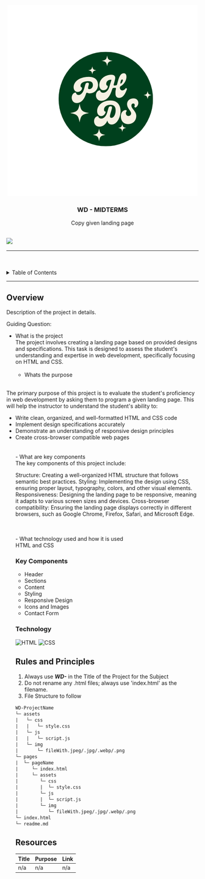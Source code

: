 <a name="readme-top"/>

<br/>

<br />
<div align="center">
  <a href="https://github.com/Hermayni">

<img src="./assets/image/PH.png" alt="PHDS" >
  </a>
  <h3 align="center">WD - MIDTERMS</h3>
</div>
<div align="center">
 Copy given landing page
</div>

<br />



![](https://visit-counter.vercel.app/counter.png?page=zyx-0314/WD-SEATWORK2)

---

<br />
<br />


<details>
  <summary>Table of Contents</summary>
  <ol>
    <li>
      <a href="#overview">Overview</a>
      <ol>
        <li>
          <a href="#key-components">Key Components</a>
        </li>
        <li>
          <a href="#technology">Technology</a>
        </li>
      </ol>
    </li>
    <li>
      <a href="#rules-and-principles">Rules and Principles</a>
    </li>
    <li>
      <a href="#resources">Resources</a>
    </li>
  </ol>
</details>

---

## Overview


Description of the project in details.

Guiding Question:
- What is the project
   <br>
  The project involves creating a landing page based on provided designs and specifications. This task is designed to assess the student's understanding and expertise in web development, specifically focusing on HTML and CSS.
   <br>
   <br>
   -  Whats the purpose
<br>
The primary purpose of this project is to evaluate the student's proficiency in web development by asking them to program a given landing page. This will help the instructor to understand the student's ability to: 
<br>
<ul>
           <li>Write clean, organized, and well-formatted HTML and CSS code</li>
           <li>Implement design specifications accurately</li>
          <li>Demonstrate an understanding of responsive design principles</li>
          <li>Create cross-browser compatible web pages</li>


<br>
<br>
- What are key components
<br>
The key components of this project include:

Structure: Creating a well-organized HTML structure that follows semantic best practices.
Styling: Implementing the design using CSS, ensuring proper layout, typography, colors, and other visual elements.
Responsiveness: Designing the landing page to be responsive, meaning it adapts to various screen sizes and devices.
Cross-browser compatibility: Ensuring the landing page displays correctly in different browsers, such as Google Chrome, Firefox, Safari, and Microsoft Edge.

<br>
<br>
- What technology used and how it is used
<br>
HTML and CSS




### Key Components

<ul>
  <li>Header</li>
  <li>Sections</li>
  <li>Content</li>
  <li>Styling</li>
  <li>Responsive Design</li>
  <li>Icons and Images</li>
  <li>Contact Form</li>
</ul>



### Technology

![HTML](https://img.shields.io/badge/HTML-E34F26?style=for-the-badge&logo=html5&logoColor=white)
![CSS](https://img.shields.io/badge/CSS-1572B6?style=for-the-badge&logo=css3&logoColor=white)






## Rules and Principles
1. Always use ***WD-*** in the Title of the Project for the Subject
2. Do not rename any .html files; always use 'index.html' as the filename.
3. File Structure to follow

```
WD-ProjectName
└─ assets
|   └─ css
|   |   └─ style.css
|   └─ js
|   |   └─ script.js
|   └─ img
|       └─ fileWith.jpeg/.jpg/.webp/.png
└─ pages
|  └─ pageName
|     └─ index.html
|     └─ assets
|        └─ css
|        |  └─ style.css
|        └─ js
|        |  └─ script.js
|        └─ img
|           └─ fileWith.jpeg/.jpg/.webp/.png
└─ index.html
└─ readme.md
```

## Resources


| Title | Purpose | Link |
|-|-|-|
| n/a | n/a  | n/a 